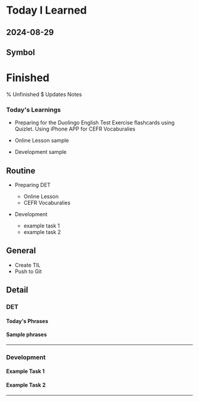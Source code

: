 # Today I Learned

## 2024-08-29

## Symbol
# Finished
% Unfinished
$ Updates Notes


### Today's Learnings
  - Preparing for the Duolingo English Test
   Exercise flashcards using Quizlet.
   Using iPhone APP for CEFR Vocaburalies

  - Online Lesson
   sample

  - Development
   sample


## Routine
  - Preparing DET
    - Online Lesson
    - CEFR Vocaburalies

  - Development
    - example task 1
    - example task 2

## General
  - Create TIL
  - Push to Git



## Detail

### DET
#### Today's Phrases
#### Sample phrases

---

### Development
#### Example Task 1
#### Example Task 2
---